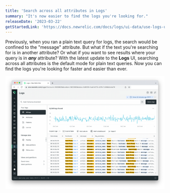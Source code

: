 ```yaml
---
title: 'Search across all attributes in Logs'
summary: "It's now easier to find the logs you're looking for."
releaseDate: '2023-03-22'
getStartedLink: 'https://docs.newrelic.com/docs/logs/ui-data/use-logs-ui/'
---
```


Previously, when you ran a plain text query for logs, the search would be confined to the "message" attribute. But what if the text you're searching for is in another attribute? Or what if you want to see results where your query is in **_any_** attribute? With the latest update to the **Logs** UI, searching across all attributes is the default mode for plain text queries. Now you can find the logs you're looking for faster and easier than ever.

![Search across all log attributes](./images/search-across-all-log-attributes.png "A screenshot that shows searching across all log attributes")
